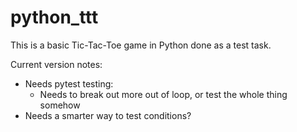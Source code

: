 # python_ttt

This is a basic Tic-Tac-Toe game in Python done as a test task. 

Current version notes:
- Needs pytest testing:
    - Needs to break out more out of loop, or test the whole thing somehow
- Needs a smarter way to test conditions?
